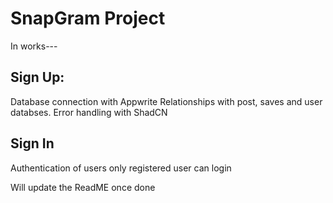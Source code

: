 # SnapGram Project

In works---

## Sign Up:
  Database connection with Appwrite
  Relationships with post, saves and user databses.
  Error handling with ShadCN 

## Sign In
  Authentication of users only registered user can login

  

Will update the ReadME once done
